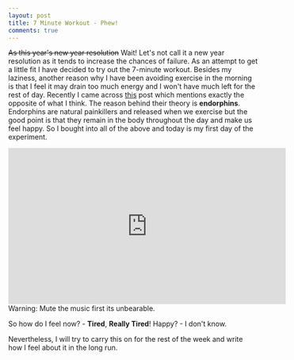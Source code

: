 ```yaml
---
layout: post
title: 7 Minute Workout - Phew!
comments: true
---
```


~~As this year's new year resolution~~ Wait! Let's not call it a new year resolution as it tends to increase the chances of failure. As an attempt to get a little fit I have decided to try out the 7-minute workout. Besides my laziness, another reason why I have been avoiding exercise in the morning is that I feel it may drain too much energy and I won't have much left for the rest of day. Recently I came across [this](https://blog.bufferapp.com/why-exercising-makes-us-happier)  post which mentions exactly the opposite of what I think. The reason behind their theory is **endorphins**. Endorphins are natural painkillers and released when we exercise but the good point is that they remain in the body throughout the day and make us feel happy. So I bought into all of the above and today is my first day of the experiment.

<iframe width="560" height="315" src="https://www.youtube.com/embed/ECxYJcnvyMw" frameborder="0" allowfullscreen></iframe>
Warning: Mute the music first its unbearable.

So how do I feel now? - **Tired**, **Really Tired**!
Happy? - I don't know.

Nevertheless, I will try to carry this on for the rest of the week and write how I feel about it in the long run.
